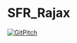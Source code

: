 # SFR_Rajax
[![GitPitch](https://gitpitch.com/assets/badge.svg)](https://gitpitch.com/Serious-Rage/SFR_Rajax/master?grs=github&t=moon)
